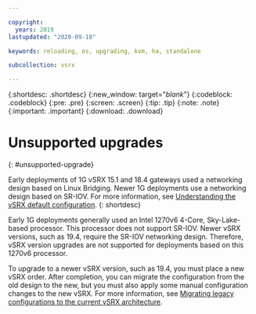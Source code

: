 ```yaml
---

copyright:
  years: 2019
lastupdated: "2020-09-18"

keywords: reloading, os, upgrading, kvm, ha, standalone

subcollection: vsrx

---
```


{:shortdesc: .shortdesc}
{:new_window: target="_blank_"}
{:codeblock: .codeblock}
{:pre: .pre}
{:screen: .screen}
{:tip: .tip}
{:note: .note}
{:important: .important}
{:download: .download}

# Unsupported upgrades
{: #unsupported-upgrade}

Early deployments of 1G vSRX 15.1 and 18.4 gateways used a networking design based on Linux Bridging. Newer 1G deployments use a networking design based on SR-IOV. For more information, see [Understanding the vSRX default configuration](/docs/vsrx?topic=vsrx-understanding-the-vsrx-default-configuration).
{: shortdesc}

Early 1G deployments generally used an Intel 1270v6 4-Core, Sky-Lake-based processor. This processor does not support SR-IOV. Newer vSRX versions, such as 19.4, require the SR-IOV networking design. Therefore, vSRX version upgrades are not supported for deployments based on this 1270v6 processor.

To upgrade to a newer vSRX version, such as 19.4, you must place a new vSRX order. After completion, you can migrate the configuration from the old design to the new, but you must also apply some manual configuration changes to the new vSRX. For more information, see [Migrating legacy configurations to the current vSRX architecture](/docs/vsrx?topic=vsrx-migrating-config).
